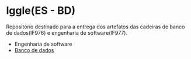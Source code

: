 # Iggle(ES - BD)
Repositório destinado para a entrega dos artefatos das cadeiras de banco de dados(IF976) e engenharia de software(IF977).
<ul>
  <li><a href="https://github.com/hugouraga/Iggle/tree/master/ES"></a>Engenharia de software</li>
  <li><a href="https://github.com/hugouraga/Iggle/tree/master/BD">Banco de dados</a></li>
</ul>
